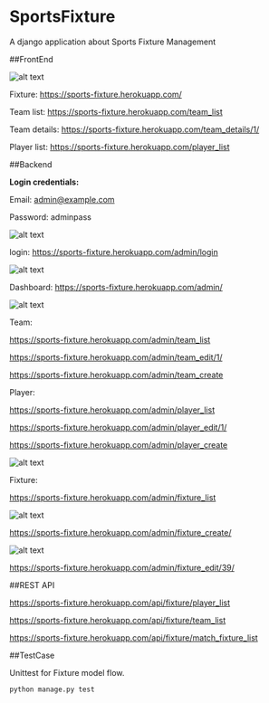 # SportsFixture
A django application about Sports Fixture Management

##FrontEnd

![alt text](https://sports-fixture.herokuapp.com/media/ScreenShot/frontend_fixture_list.png "Logo Title Text 1")

Fixture:
https://sports-fixture.herokuapp.com/

Team list:
https://sports-fixture.herokuapp.com/team_list

Team details:
https://sports-fixture.herokuapp.com/team_details/1/

Player list:
https://sports-fixture.herokuapp.com/player_list


##Backend

**Login credentials:**

Email: admin@example.com

Password: adminpass

![alt text](https://sports-fixture.herokuapp.com/media/ScreenShot/backend_login.png "Logo Title Text 1")

login:
https://sports-fixture.herokuapp.com/admin/login

![alt text](https://sports-fixture.herokuapp.com/media/ScreenShot/backend_dashboard.png "Logo Title Text 1")

Dashboard:
https://sports-fixture.herokuapp.com/admin/

![alt text](https://sports-fixture.herokuapp.com/media/ScreenShot/backend_player_edit.png "Logo Title Text 1")

Team:

https://sports-fixture.herokuapp.com/admin/team_list

https://sports-fixture.herokuapp.com/admin/team_edit/1/

https://sports-fixture.herokuapp.com/admin/team_create

Player:

https://sports-fixture.herokuapp.com/admin/player_list

https://sports-fixture.herokuapp.com/admin/player_edit/1/

https://sports-fixture.herokuapp.com/admin/player_create


![alt text](https://sports-fixture.herokuapp.com/media/ScreenShot/backend_fixture_list.png "Logo Title Text 1")

Fixture:

https://sports-fixture.herokuapp.com/admin/fixture_list

![alt text](https://sports-fixture.herokuapp.com/media/ScreenShot/backend_fixture_create.png "Logo Title Text 1")

https://sports-fixture.herokuapp.com/admin/fixture_create/

![alt text](https://sports-fixture.herokuapp.com/media/ScreenShot/backend_fixture_details.png "Logo Title Text 1")

https://sports-fixture.herokuapp.com/admin/fixture_edit/39/


##REST API

https://sports-fixture.herokuapp.com/api/fixture/player_list

https://sports-fixture.herokuapp.com/api/fixture/team_list

https://sports-fixture.herokuapp.com/api/fixture/match_fixture_list



##TestCase

Unittest for Fixture model flow.
```buildoutcfg
python manage.py test
```